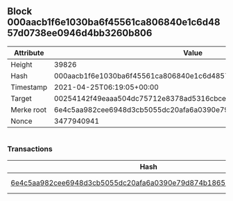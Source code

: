 ## Block 000aacb1f6e1030ba6f45561ca806840e1c6d4857d0738ee0946d4bb3260b806

Attribute | Value
--- | ---
Height | 39826
Hash | 000aacb1f6e1030ba6f45561ca806840e1c6d4857d0738ee0946d4bb3260b806
Timestamp | 2021-04-25T06:19:05+00:00
Target | 00254142f49eaaa504dc75712e8378ad5316cbcead634704b3734b6271167cc4
Merke root | 6e4c5aa982cee6948d3cb5055dc20afa6a0390e79d874b18650c927052d8adb8
Nonce | 3477940941

```

```

### Transactions

Hash | Amount
--- | ---
[6e4c5aa982cee6948d3cb5055dc20afa6a0390e79d874b18650c927052d8adb8](6e4c5aa982cee6948d3cb5055dc20afa6a0390e79d874b18650c927052d8adb8.md) | 10.00000000 SKEPTI 
